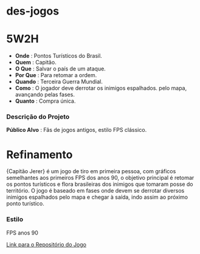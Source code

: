 # des-jogos

# 5W2H

  - **Onde** : Pontos Turísticos do Brasil.
  - **Quem** : Capitão.
  - **O Que** : Salvar o país de um ataque.
  - **Por Que** : Para retomar a ordem.
  - **Quando** : Terceira Guerra Mundial.
  - **Como** : O jogador deve derrotar os inimigos espalhados. pelo mapa, avançando pelas fases.
  - **Quanto** : Compra única.

### Descrição do Projeto

**Público Alvo** : Fãs de jogos antigos, estilo FPS clássico.

# Refinamento
{Capitão Jerer} é um jogo de tiro em primeira pessoa, com gráficos semelhantes aos primeiros FPS dos anos 90, o objetivo principal é retomar os pontos turísticos e flora brasileiras dos inimigos que tomaram posse do território.
O jogo é baseado em fases onde devem se derrotar diversos inimigos espalhados pelo mapa e chegar à saída, indo assim ao próximo ponto turístico.

### Estilo
FPS anos 90

[Link para o Repositório do Jogo](https://github.com/GustavoRaia/jogo-cria)

